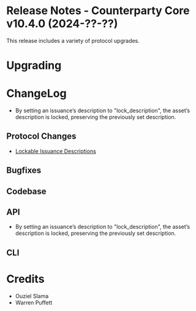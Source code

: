 # Release Notes - Counterparty Core v10.4.0 (2024-??-??)

This release includes a variety of protocol upgrades.

# Upgrading

# ChangeLog

* By setting an issuance’s description to "lock_description", the asset’s description is locked, preserving the previously set description.

## Protocol Changes

* [Lockable Issuance Descriptions](https://github.com/CounterpartyXCP/counterparty-core/pull/2153)

## Bugfixes

## Codebase

## API

* By setting an issuance’s description to "lock_description", the asset’s description is locked, preserving the previously set description.

## CLI

# Credits

* Ouziel Slama
* Warren Puffett
